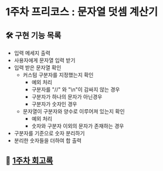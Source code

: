 # 1주차 프리코스 : 문자열 덧셈 계산기

## 🛠️ 구현 기능 목록

- 입력 메세지 출력
- 사용자에게 문자열 입력 받기
- 입력 받은 문자열 확인
    - 커스텀 구분자를 지정했는지 확인
        - 예외 처리
        - 구분자를 "//" 와 "\n"이 감싸지 않는 경우
        - 구분자가 하나의 문자가 아닌경우
        - 구분자가 숫자인 경우
    - 문자열이 구분자와 양수로 이루어져 있는지 확인
        - 예외 처리
        - 숫자와 구분자 이외의 문자가 존재하는 경우
- 구분자를 기준으로 숫자 분리하기
- 분리한 숫자들을 더하여 합 출력

## 📝 [1주차 회고록](https://velog.io/@eb9862/%EC%9A%B0%ED%85%8C%EC%BD%94-%ED%94%84%EB%A6%AC%EC%BD%94%EC%8A%A4-7%EA%B8%B0-1%EC%A3%BC%EC%B0%A8-%ED%9A%8C%EA%B3%A0)
